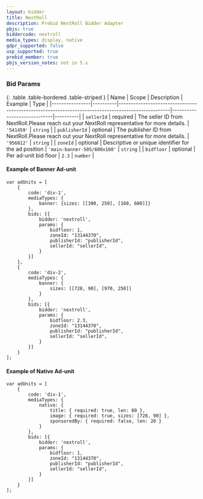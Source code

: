 ```yaml
---
layout: bidder
title: NextRoll
description: Prebid NextRoll Bidder Adapter
pbjs: true
biddercode: nextroll
media_types: display, native
gdpr_supported: false
usp_supported: true
prebid_member: true
pbjs_version_notes: not in 5.x
---
```


### Bid Params

{: .table .table-bordered .table-striped }
| Name           | Scope    | Description                                                                                       | Example                     | Type     |
|----------------|----------|---------------------------------------------------------------------------------------------------|-----------------------------|----------|
| `sellerId`     | required | The seller ID from NextRoll.Please reach out your NextRoll representative for more details.       | `'541459'`                  | `string` |
| `publisherId`  | optional | The publisher ID from NextRoll.Please reach out your NextRoll representative for more details.    | `'956812'`                  | `string` |
| `zoneId`       | optional | Descriptive or unique identifier for the ad position                                              | `'main-banner-505/600x160'` | `string` |
| `bidfloor`     | optional | Per ad-unit bid floor                                                                             | `2.3`                       | `number` |

#### Example of Banner Ad-unit
```
var adUnits = [
    {
        code: 'div-1',
        mediaTypes: {
            banner: {sizes: [[300, 250], [160, 600]]}
        },
        bids: [{
            bidder: 'nextroll',
            params: {
                bidfloor: 1,
                zoneId: "13144370",
                publisherId: "publisherId",
                sellerId: "sellerId",
            }
        }]
    },
    {
        code: 'div-2',
        mediaTypes: {
            banner: {
                sizes: [[728, 90], [970, 250]]
            }
        },
        bids: [{
            bidder: 'nextroll',
            params: {
                bidfloor: 2.3,
                zoneId: "13144370",
                publisherId: "publisherId",
                sellerId: "sellerId",
            }
        }]
    }
];
```

#### Example of Native Ad-unit
```
var adUnits = [
    {
        code: 'div-1',
        mediaTypes: {
            native: {
                title: { required: true, len: 80 },
                image: { required: true, sizes: [728, 90] },
                sponsoredBy: { required: false, len: 20 }
            }
        },
        bids: [{
            bidder: 'nextroll',
            params: {
                bidfloor: 1,
                zoneId: "13144370",
                publisherId: "publisherId",
                sellerId: "sellerId",
            }
        }]
    }
];
```
